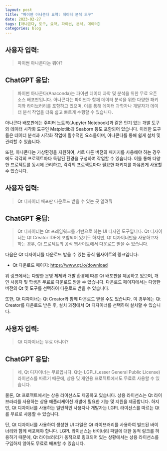 ```yaml
---
layout: post
title: "파이썬 아나콘다 요약: 데이터 분석 도구"
date: 2023-02-27
tags: [아나콘다, 도구, 요약, 파이썬, 분석, 데이터]
categories: blog
---
```


## 사용자 입력:
> 파이썬 아나콘다는 뭐야?

## ChatGPT 응답:
> 파이썬 아나콘다(Anaconda)는 파이썬 데이터 과학 및 분석을 위한 무료 오픈 소스 배포판입니다. 아나콘다는 파이썬과 함께 데이터 분석을 위한 다양한 패키지와 라이브러리를 포함하고 있으며, 이를 통해 데이터 과학자나 개발자가 데이터 분석 작업을 더욱 쉽고 빠르게 수행할 수 있습니다.

아나콘다 배포판에는 주피터 노트북(Jupyter Notebook)과 같은 인기 있는 개발 도구와 데이터 시각화 도구인 Matplotlib과 Seaborn 등도 포함되어 있습니다. 이러한 도구들은 데이터 분석과 시각화 작업에 필수적인 요소들이며, 아나콘다를 통해 쉽게 설치 및 관리할 수 있습니다.

또한, 아나콘다는 가상환경을 지원하여, 서로 다른 버전의 패키지를 사용해야 하는 경우에도 각각의 프로젝트마다 독립된 환경을 구성하여 작업할 수 있습니다. 이를 통해 다양한 프로젝트를 동시에 관리하고, 각각의 프로젝트마다 필요한 패키지를 자유롭게 사용할 수 있습니다.

## 사용자 입력:
> Qt 디자이너 배포판 다운로드 받을 수 있는 곳 알려줘

## ChatGPT 응답:
> Qt 디자이너는 Qt 프레임워크를 기반으로 하는 UI 디자인 도구입니다. Qt 디자이너는 Qt Creator IDE에 포함되어 있기도 하지만, Qt 디자이너만을 사용하고자 하는 경우, Qt 프로젝트의 공식 웹사이트에서 다운로드 받을 수 있습니다. 

다음은 Qt 디자이너를 다운로드 받을 수 있는 공식 웹사이트의 링크입니다:
- Qt 다운로드 페이지: https://www.qt.io/download

위 링크에서는 다양한 운영 체제와 개발 환경에 따른 Qt 배포판을 제공하고 있으며, 개인 사용자 및 학생은 무료로 다운로드 받을 수 있습니다. 다운로드 페이지에서는 다양한 버전의 Qt 및 도구를 선택하여 다운로드 받을 수 있습니다.

또한, Qt 디자이너는 Qt Creator와 함께 다운로드 받을 수도 있습니다. 이 경우에는 Qt Creator를 다운로드 받은 후, 설치 과정에서 Qt 디자이너를 선택하여 설치할 수 있습니다.

## 사용자 입력:
> Qt 디자이너는 무료 아니야?

## ChatGPT 응답:
> 네, Qt 디자이너는 무료입니다. Qt는 LGPL(Lesser General Public License) 라이선스를 따르기 때문에, 상용 및 개인용 프로젝트에서도 무료로 사용할 수 있습니다. 

물론, Qt 프로젝트에서는 상용 라이선스도 제공하고 있습니다. 상용 라이선스는 Qt 라이브러리를 사용하는 상용 애플리케이션 개발에 필요한 기능 및 지원을 제공합니다. 하지만, Qt 디자이너를 사용하는 일반적인 사용자나 개발자는 LGPL 라이선스를 따르는 Qt를 무료로 사용할 수 있습니다.

단, Qt 디자이너를 사용하여 생성한 UI 파일은 Qt 라이브러리를 사용하여 빌드된 바이너리와 함께 배포해야 합니다. LGPL 라이선스는 바이너리 파일에 대한 동적 링크를 허용하기 때문에, Qt 라이브러리가 동적으로 링크되어 있는 상황에서는 상용 라이선스를 구입하지 않아도 무료로 배포할 수 있습니다.

